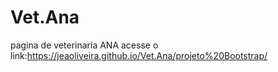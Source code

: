# Vet.Ana
 pagina de veterinaria ANA
acesse o link:https://jeaoliveira.github.io/Vet.Ana/projeto%20Bootstrap/
